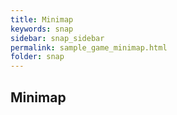 ```yaml
---
title: Minimap
keywords: snap
sidebar: snap_sidebar
permalink: sample_game_minimap.html
folder: snap
---
```


## Minimap

